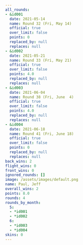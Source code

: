 ```yaml
---
all_rounds:
- &id001
  date: 2021-05-14
  name: Round 32 (Fri, May 14)
  official: true
  over_limit: false
  points: 0
  replaced_by: null
  replaces: null
- &id002
  date: 2021-05-21
  name: Round 33 (Fri, May 21)
  official: true
  over_limit: false
  points: 4.0
  replaced_by: null
  replaces: null
- &id003
  date: 2021-06-04
  name: Round 38 (Fri, June  4)
  official: true
  over_limit: false
  points: 4.0
  replaced_by: null
  replaces: null
- &id004
  date: 2021-06-18
  name: Round 41 (Fri, June 18)
  official: true
  over_limit: false
  points: 0
  replaced_by: null
  replaces: null
back_wins: 2
flight_wins: 0
front_wins: 0
ignored_rounds: []
image: /assets/images/default.png
name: Paul, Jeff
overall_wins: 2
points: 8.0
rounds: 4
rounds_by_month:
  5:
  - *id001
  - *id002
  6:
  - *id003
  - *id004
skins: 0
---
```


